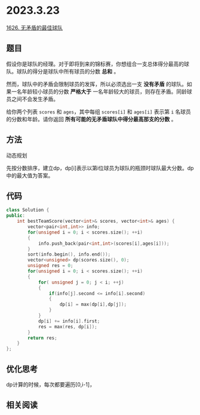 # 2023.3.23

[1626. 无矛盾的最佳球队](https://github.com/FatShan/FatShan/new/notebook)

## 题目

假设你是球队的经理。对于即将到来的锦标赛，你想组合一支总体得分最高的球队。球队的得分是球队中所有球员的分数 **总和** 。

然而，球队中的矛盾会限制球员的发挥，所以必须选出一支 **没有矛盾** 的球队。如果一名年龄较小球员的分数 **严格大于** 一名年龄较大的球员，则存在矛盾。同龄球员之间不会发生矛盾。

给你两个列表 `scores` 和 `ages`，其中每组 `scores[i]` 和 `ages[i]` 表示第 `i` 名球员的分数和年龄。请你返回 **所有可能的无矛盾球队中得分最高那支的分数** 。

## 方法

动态规划

先按分数排序，建立dp，dp[i]表示以第i位球员为球队的瓶颈时球队最大分数。dp中的最大值为答案。

## 代码

``` cpp
class Solution {
public:
    int bestTeamScore(vector<int>& scores, vector<int>& ages) {
        vector<pair<int,int>> info;
        for(unsigned i = 0; i < scores.size(); ++i)
        {
            info.push_back(pair<int,int>(scores[i],ages[i]));
        }
        sort(info.begin(), info.end());
        vector<unsigned> dp(scores.size(), 0);
        unsigned res = 0;
        for(unsigned i = 0; i < scores.size(); ++i)
        {
            for( unsigned j = 0; j < i; ++j)
            {
                if(info[j].second <= info[i].second)
                {
                    dp[i] = max(dp[i],dp[j]);
                }
            }
            dp[i] += info[i].first;
            res = max(res, dp[i]);
        }
        return res;
    }
};
```

## 优化思考

dp计算的时候，每次都要遍历[0,i-1]，

## 相关阅读
